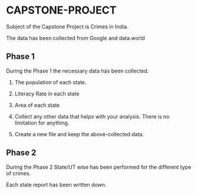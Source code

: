 # CAPSTONE-PROJECT

Subject of the Capstone Project is Crimes in India.

The data has been collected from Google and data.world

## Phase 1

During the Phase 1 the necessary data has been collected.

1. The population of each state.

2. Literacy Rate in each state

3. Area of each state

4. Collect any other data that helps with your analysis. There is no limitation for anything.

5. Create a new file and keep the above-collected data.

## Phase 2

During the Phase 2 State/UT wise has been performed for the different type of crimes.

Each state report has been written down.
